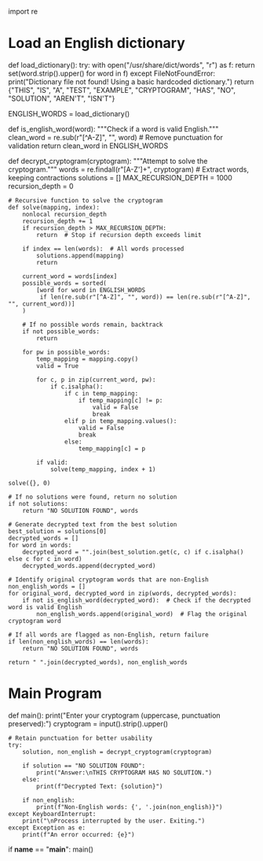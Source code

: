 import re

# Load an English dictionary
def load_dictionary():
    try:
        with open("/usr/share/dict/words", "r") as f:
            return set(word.strip().upper() for word in f)
    except FileNotFoundError:
        print("Dictionary file not found! Using a basic hardcoded dictionary.")
        return {"THIS", "IS", "A", "TEST", "EXAMPLE", "CRYPTOGRAM", "HAS", "NO", "SOLUTION", "AREN'T", "ISN'T"}

ENGLISH_WORDS = load_dictionary()

def is_english_word(word):
    """Check if a word is valid English."""
    clean_word = re.sub(r"[^A-Z]", "", word)  # Remove punctuation for validation
    return clean_word in ENGLISH_WORDS

def decrypt_cryptogram(cryptogram):
    """Attempt to solve the cryptogram."""
    words = re.findall(r"[A-Z']+", cryptogram)  # Extract words, keeping contractions
    solutions = []
    MAX_RECURSION_DEPTH = 1000
    recursion_depth = 0

    # Recursive function to solve the cryptogram
    def solve(mapping, index):
        nonlocal recursion_depth
        recursion_depth += 1
        if recursion_depth > MAX_RECURSION_DEPTH:
            return  # Stop if recursion depth exceeds limit

        if index == len(words):  # All words processed
            solutions.append(mapping)
            return

        current_word = words[index]
        possible_words = sorted(
            [word for word in ENGLISH_WORDS
             if len(re.sub(r"[^A-Z]", "", word)) == len(re.sub(r"[^A-Z]", "", current_word))]
        )

        # If no possible words remain, backtrack
        if not possible_words:
            return

        for pw in possible_words:
            temp_mapping = mapping.copy()
            valid = True

            for c, p in zip(current_word, pw):
                if c.isalpha():
                    if c in temp_mapping:
                        if temp_mapping[c] != p:
                            valid = False
                            break
                    elif p in temp_mapping.values():
                        valid = False
                        break
                    else:
                        temp_mapping[c] = p

            if valid:
                solve(temp_mapping, index + 1)

    solve({}, 0)

    # If no solutions were found, return no solution
    if not solutions:
        return "NO SOLUTION FOUND", words

    # Generate decrypted text from the best solution
    best_solution = solutions[0]
    decrypted_words = []
    for word in words:
        decrypted_word = "".join(best_solution.get(c, c) if c.isalpha() else c for c in word)
        decrypted_words.append(decrypted_word)

    # Identify original cryptogram words that are non-English
    non_english_words = []
    for original_word, decrypted_word in zip(words, decrypted_words):
        if not is_english_word(decrypted_word):  # Check if the decrypted word is valid English
            non_english_words.append(original_word)  # Flag the original cryptogram word

    # If all words are flagged as non-English, return failure
    if len(non_english_words) == len(words):
        return "NO SOLUTION FOUND", words

    return " ".join(decrypted_words), non_english_words


# Main Program
def main():
    print("Enter your cryptogram (uppercase, punctuation preserved):")
    cryptogram = input().strip().upper()

    # Retain punctuation for better usability
    try:
        solution, non_english = decrypt_cryptogram(cryptogram)

        if solution == "NO SOLUTION FOUND":
            print("Answer:\nTHIS CRYPTOGRAM HAS NO SOLUTION.")
        else:
            print(f"Decrypted Text: {solution}")

        if non_english:
            print(f"Non-English words: {', '.join(non_english)}")
    except KeyboardInterrupt:
        print("\nProcess interrupted by the user. Exiting.")
    except Exception as e:
        print(f"An error occurred: {e}")

if __name__ == "__main__":
    main()

